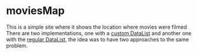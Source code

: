 # moviesMap
This is a simple site where it shows the location where movies were filmed
There are two implementations, one with a <a href="https://erwrow.github.io/moviesMap/indexCustom.html">custom DataList</a> and another one with the <a href="https://erwrow.github.io/moviesMap/indexRegular.html">regular DataList</a>, the idea was to have two approaches to the same problem.
